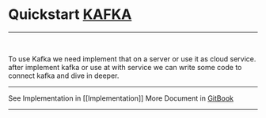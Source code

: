 # Quickstart [KAFKA](https://kafka.apache.org/quickstart)

---
&nbsp;
&nbsp;

To use Kafka we need implement that on a server or use it as cloud service. after implement kafka or use at with service we can write some code to connect kafka and dive in deeper.
&nbsp;
&nbsp;

---

See Implementation in [[Implementation]]
More Document in [GitBook](https://jaceklaskowski.gitbooks.io/apache-kafka/content)

---